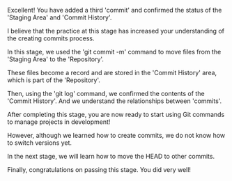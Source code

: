 Excellent! 
You have added a third 'commit'
and confirmed the status of the 'Staging Area' and 'Commit History'.

I believe that the practice at this stage 
has increased your understanding of the creating commits process.

In this stage, we used the 'git commit -m' command
to move files from the 'Staging Area' to the 'Repository'.

These files become a record and are stored in the 'Commit History' area,
which is part of the 'Repository'.

Then, using the 'git log' command, we confirmed the contents of the 'Commit History'.
And we understand the relationships between 'commits'.

After completing this stage, 
you are now ready to start using Git commands to manage projects in development!

However, although we learned how to create commits,
we do not know how to switch versions yet.

In the next stage, we will learn how to move the HEAD to other commits.

Finally, congratulations on passing this stage.
You did very well!